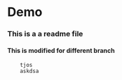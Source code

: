 # Demo

### This is a a readme file

#### This is modified for different branch
        

        tjos
        askdsa
        

